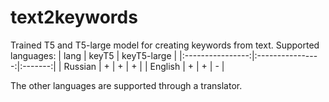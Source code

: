 # text2keywords
Trained T5 and T5-large model for creating keywords from text.
Supported languages:
| lang | keyT5 | keyT5-large |
|:----------------:|:----------------:|:-------:|
| Russian | + | + | + |
| English | + | + | - |

The other languages are supported through a translator.
